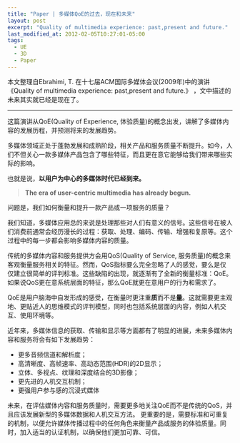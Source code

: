 ```yaml
---
title: "Paper | 多媒体QoE的过去，现在和未来"
layout: post
excerpt: "Quality of multimedia experience: past,present and future."
last_modified_at: 2012-02-05T10:27:01-05:00
tags:
  - UE
  - 3D
  - Paper
---
```


本文整理自Ebrahimi, T. 在十七届ACM国际多媒体会议(2009年)中的演讲《Quality of multimedia experience: past,present and future.》 ，文中描述的未来其实就已经是现在了。

---

这篇演讲从QoE(Quality of Experience, 体验质量)的概念出发，讲解了多媒体内容的发展历程，并预测将来的发展趋势。

多媒体领域正处于蓬勃发展和成熟阶段，相关产品和服务质量不断提升。如今，人们不但关心一款多媒体产品包含了哪些特征，而且更在意它能够给我们带来哪些实际的影响。

也就是说，**以用户为中心的多媒体时代已经到来。**

> **The era of user-centric multimedia has already begun.**

问题是，我们如何衡量和提升一款产品或一项服务的质量？

我们知道，多媒体应用总的来说是处理那些对人们有意义的信号。这些信号在被人们消费前通常会经历漫长的过程：获取、处理、编码、传输、增强和复原等。这个过程中的每一步都会影响多媒体内容的质量。

传统的多媒体内容和服务提供方会用QoS(Quality of Service, 服务质量)的概念来客观衡量服务相关的特征。然而，QoS指标要么完全忽略了人的感觉，要么是仅仅建立很简单的评判标准。这些缺陷的出现，就逐渐有了全新的衡量标准：QoE。如果说QoS更在意系统层面的特征，那么QoE就更在意用户的行为和需求了。

QoE是用户脑海中自发形成的感受，在衡量时更注重**质**而不是**量**。这就需要更主观地、更贴近人的思维模式的评判模型，同时也包括系统层面的内容，例如人机交互、使用环境等。

近年来，多媒体信息的获取、传输和显示等方面都有了明显的进展，未来多媒体内容和服务将会有如下发展趋势：

* 更多音频信道和解析度；
* 高清晰度、高帧速率、高动态范围(HDR)的2D显示；
* 立体、多视点、纹理和深度结合的3D影像；
* 更先进的人机交互机制；
* 更强用户参与感的沉浸式媒体

未来，在评估媒体内容和服务质量时，需要更多地关注QoE而不是传统的QoS，并且应该发展新型的多媒体数据和人机交互方法。 更重要的是，需要标准和可重复的机制，以便允许媒体传播过程中的任何角色来衡量产品或服务的体验质量。同时，加入适当的认证机制，以确保他们更加可靠、可信。